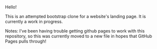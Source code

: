 Hello!

This is an attempted bootstrap clone for a website's landing page. It is currently a work in progress.

Notes:
I've been having trouble getting github pages to work with this repository, so this was currently moved to a new file in hopes that GitHub Pages pulls through!